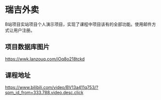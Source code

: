 # 瑞吉外卖

B站项目实站项目个人演示项目，实现了课程中项目该有的全部功能。使用邮件方式让用户注册。

## 项目数据库图片

https://wwk.lanzouq.com/iOq8o218tckd

## 课程地址

https://www.bilibili.com/video/BV13a411q753/?spm_id_from=333.788.video.desc.click
